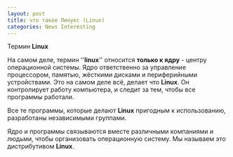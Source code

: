 ```yaml
---
layout: post
title: что такое Линукс (Linux)
categories: News Interesting
---
```


Термин **Linux**

 На самом деле, термин ''**linux**'' относится **только к ядру** - центру операционной системы. 
Ядро 
 ответственно за управление процессором, памятью, жёсткими дисками и периферийными устройствами. 
 Это на самом деле всё, делает что **Linux**. Он контролирует работу компьютера, и следит за тем, 
 чтобы все программы работали. 
 
Все те программы, которые делают **Linux** пригодным к 
 использованию, 
 разработаны независимыми группами. 

Ядро и программы связываются вместе различными компаниями и 
людьми, чтобы организовать операционную систему. Мы называем это дистрибутивом **Linux**. 